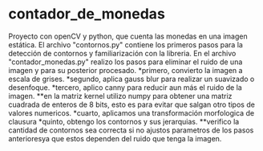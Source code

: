 # contador_de_monedas
Proyecto con openCV y python, que cuenta las monedas en una imagen estática.
El archivo "contornos.py" contiene los primeros pasos para la detección de contornos y familiarización con la libreria.
En el archivo "contador_monedas.py" realizo los pasos para eliminar el ruido de una imagen y para su posterior procesado.
  *primero, convierto la imagen a escala de grises.
  *segundo, aplica gauss blur para realizar un suavizado o desenfoque.
  *tercero, aplico canny para reducir aun más el ruido de la imagen.
    **en la matriz kernel utilizo numpy para obtener una matriz cuadrada de enteros de 8 bits, esto es para evitar que salgan otro tipos de valores numericos.
  *cuarto, aplicamos una transformación morfologica de clausura 
  *quinto, obtengo los contornos y sus jerarquias.
	**verifico la cantidad de contornos sea correcta si no ajustos parametros de los pasos anterioresya que estos dependen del ruido que tenga la imagen.
